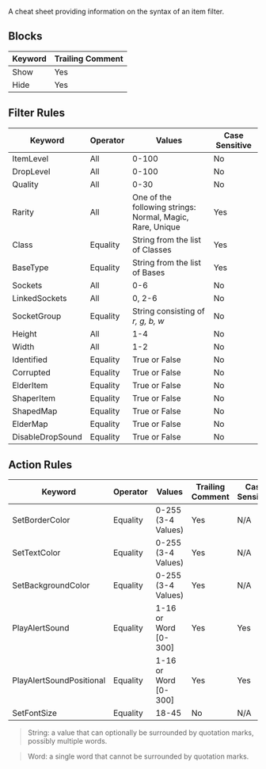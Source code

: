 A cheat sheet providing information on the syntax of an item filter.

## Blocks
Keyword | Trailing Comment
--- | ---
Show | Yes
Hide | Yes

## Filter Rules
Keyword | Operator | Values | Case Sensitive
--- | --- | --- | ---
ItemLevel | All | 0-100 | No
DropLevel | All | 0-100 | No
Quality | All | 0-30 | No
Rarity | All | One of the following strings: Normal, Magic, Rare, Unique | Yes
Class | Equality | String from the list of Classes | Yes
BaseType | Equality | String from the list of Bases | Yes
Sockets | All | 0-6 | No
LinkedSockets | All | 0, 2-6 | No
SocketGroup | Equality | String consisting of *r, g, b, w* | No
Height | All | 1-4 | No
Width | All | 1-2 | No
Identified | Equality | True or False | No
Corrupted | Equality | True or False | No
ElderItem | Equality | True or False | No
ShaperItem | Equality | True or False | No
ShapedMap | Equality | True or False | No
ElderMap | Equality | True or False | No
DisableDropSound | Equality | True or False | No

## Action Rules
Keyword | Operator | Values | Trailing Comment | Case Sensitive
--- | --- | --- | --- | --- |
SetBorderColor | Equality | 0-255 (3-4 Values) | Yes | N/A
SetTextColor | Equality | 0-255 (3-4 Values) | Yes | N/A
SetBackgroundColor | Equality | 0-255 (3-4 Values) | Yes | N/A
PlayAlertSound | Equality | 1-16 or Word [0-300] | Yes | Yes
PlayAlertSoundPositional | Equality | 1-16 or Word [0-300] | Yes | Yes
SetFontSize | Equality | 18-45 | No | N/A

> String: a value that can optionally be surrounded by quotation marks, possibly multiple words.

> Word: a single word that cannot be surrounded by quotation marks.
